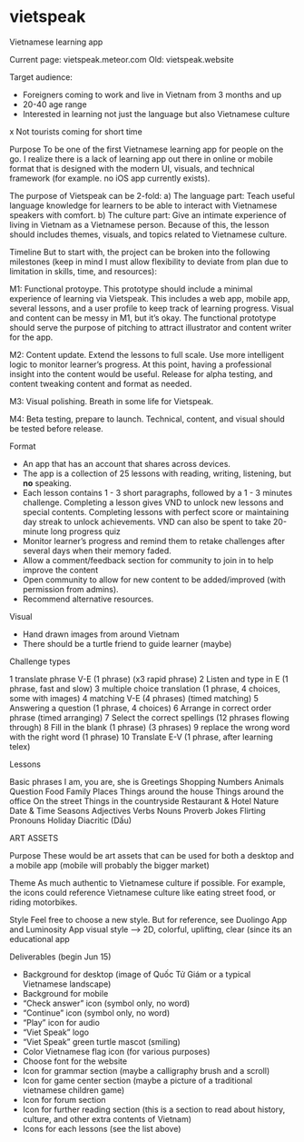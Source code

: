 # vietspeak
Vietnamese learning app

Current page: vietspeak.meteor.com
Old: vietspeak.website

Target audience:
- Foreigners coming to work and live in Vietnam from 3 months and up
- 20-40 age range
- Interested in learning not just the language but also Vietnamese culture

x Not tourists coming for short time

Purpose
To be one of the first Vietnamese learning app for people on the go. I realize there is a lack of learning app out there in online or mobile format that is designed with the modern UI, visuals, and technical framework (for example. no iOS app currently exists).

The purpose of Vietspeak can be 2-fold:
a) The language part: Teach useful language knowledge for learners to be able to interact with Vietnamese speakers with comfort.
b) The culture part: Give an intimate experience of living in Vietnam as a Vietnamese person. Because of this, the lesson should includes themes, visuals, and topics related to Vietnamese culture.

Timeline
But to start with, the project can be broken into the following milestones (keep in mind I must allow flexibility to deviate from plan due to limitation in skills, time, and resources):

M1: Functional protoype. This prototype should include a minimal experience of learning via Vietspeak. This includes a web app, mobile app, several lessons, and a user profile to keep track of learning progress. Visual and content can be messy in M1, but it’s okay. The functional prototype should serve the purpose of pitching to attract illustrator and content writer for the app.

M2: Content update. Extend the lessons to full scale. Use more intelligent logic to monitor learner’s progress. At this point, having a professional insight into the content would be useful. Release for alpha testing, and content tweaking content and format as needed.

M3: Visual polishing. Breath in some life for Vietspeak.

M4: Beta testing, prepare to launch. Technical, content, and visual should be tested before release.

Format
- An app that has an account that shares across devices.
- The app is a collection of 25 lessons with reading, writing, listening, but **no** speaking.
- Each lesson contains 1 - 3 short paragraphs, followed by a 1 - 3 minutes challenge. Completing a lesson gives VND to unlock new lessons and special contents. Completing lessons with perfect score or maintaining day streak to unlock achievements. VND can also be spent to take 20-minute long progress quiz
- Monitor learner’s progress and remind them to retake challenges after several days when their memory faded.
- Allow a comment/feedback section for community to join in to help improve the content
- Open community to allow for new content to be added/improved (with permission from admins).
- Recommend alternative resources.

Visual
- Hand drawn images from around Vietnam
- There should be a turtle friend to guide learner (maybe)

Challenge types

1 translate phrase V-E (1 phrase) (x3 rapid phrase)
2 Listen and type in E (1 phrase, fast and slow)
3 multiple choice translation (1 phrase, 4 choices, some with images)
4 matching V-E (4 phrases) (timed matching)
5 Answering a question (1 phrase, 4 choices)
6 Arrange in correct order phrase (timed arranging)
7 Select the correct spellings (12 phrases flowing through)
8 Fill in the blank (1 phrase) (3 phrases)
9 replace the wrong word with the right word (1 phrase)
10 Translate E-V (1 phrase, after learning telex)

Lessons

Basic phrases I am, you are, she is
Greetings
Shopping
Numbers
Animals
Question
Food
Family
Places
Things around the house
Things around the office
On the street
Things in the countryside
Restaurant & Hotel
Nature
Date & Time
Seasons
Adjectives
Verbs
Nouns
Proverb
Jokes
Flirting
Pronouns
Holiday
Diacritic (Dấu)


ART ASSETS

Purpose
These would be art assets that can be used for both a desktop and a mobile app (mobile will probably the bigger market)

Theme
As much authentic to Vietnamese culture if possible. For example, the icons could reference Vietnamese culture like eating street food, or riding motorbikes.

Style
Feel free to choose a new style. But for reference, see Duolingo App and Luminosity App visual style —> 2D, colorful, uplifting, clear (since its an educational app

Deliverables (begin Jun 15)
- Background for desktop (image of Quốc Tử Giám or a typical Vietnamese landscape)
- Background for mobile
- “Check answer” icon (symbol only, no word)
- “Continue” icon (symbol only, no word)
- “Play” icon for audio
- “Viet Speak” logo
- “Viet Speak” green turtle mascot (smiling)
- Color Vietnamese flag icon (for various purposes)
- Choose font for the website
- Icon for grammar section (maybe a calligraphy brush and a scroll)
- Icon for game center section (maybe a picture of a traditional vietnamese children game)
- Icon for forum section
- Icon for further reading section (this is a section to read about history, culture, and other extra contents of Vietnam)
- Icons for each lessons (see the list above)
